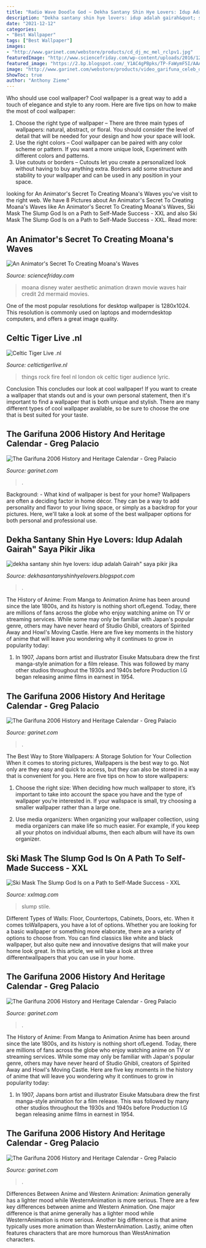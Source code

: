 ```yaml
---
title: "Radio Wave Doodle God ~ Dekha Santany Shin Hye Lovers: Idup Adalah Gairah&quot; Saya Pikir Jika"
description: "Dekha santany shin hye lovers: idup adalah gairah&quot; saya pikir jika"
date: "2021-12-12"
categories:
- "Best Wallpaper"
tags: ["Best Wallpaper"]
images:
- "http://www.garinet.com/webstore/products/cd_dj_mc_mel_rclpv1.jpg"
featuredImage: "http://www.sciencefriday.com/wp-content/uploads/2016/12/water.jpg"
featured_image: "https://2.bp.blogspot.com/_Y1AC4gPBpks/TP-FaWymF5I/AAAAAAAAAFs/JW4QzjDWfms/s1600/CNBlue+-+Kang+Min+Hyuk..jpg"
image: "http://www.garinet.com/webstore/products/video_garifuna_celeb_dagriga.jpg"
ShowToc: true
author: "Anthony Zieme"
---
```



Who should use cool wallpaper?
Cool wallpaper is a great way to add a touch of elegance and style to any room. Here are five tips on how to make the most of cool wallpaper: 
1) Choose the right type of wallpaper – There are three main types of wallpapers: natural, abstract, or floral. You should consider the level of detail that will be needed for your design and how your space will look. 
2) Use the right colors – Cool wallpaper can be paired with any color scheme or pattern. If you want a more unique look, Experiment with different colors and patterns. 
3) Use cutouts or borders – Cutouts let you create a personalized look without having to buy anything extra. Borders add some structure and stability to your wallpaper and can be used in any position in your space.

	

		
looking for An Animator&#039;s Secret To Creating Moana&#039;s Waves you've visit to the right web. We have 8 Pictures about An Animator&#039;s Secret To Creating Moana&#039;s Waves like An Animator&#039;s Secret To Creating Moana&#039;s Waves, Ski Mask The Slump God Is on a Path to Self-Made Success - XXL and also Ski Mask The Slump God Is on a Path to Self-Made Success - XXL. Read more:
		
    
## An Animator&#039;s Secret To Creating Moana&#039;s Waves

<img loading=lazy src="http://www.sciencefriday.com/wp-content/uploads/2016/12/water.jpg" onerror="this.onerror=null;this.src='https://tse2.mm.bing.net/th?id=OIP.aqPU7CHy2yTwXDQk4NRPAgHaDG&amp;pid=15.1';" alt="An Animator&#039;s Secret To Creating Moana&#039;s Waves">

_Source: sciencefriday.com_

>moana disney water aesthetic animation drawn movie waves hair credit 2d mermaid movies. 

	

One of the most popular resolutions for desktop wallpaper is 1280x1024. This resolution is commonly used on laptops and moderndesktop computers, and offers a great image quality.

    
## Celtic Tiger Live .nl

<img loading=lazy src="http://www.celtictigerlive.nl/Showpictures/17-06-05_Birmingham/CTIGER8.JPG" onerror="this.onerror=null;this.src='https://tse2.mm.bing.net/th?id=OIP.cG2KJWUVU3EcPx-aTk_FXQHaDY&amp;pid=15.1';" alt="Celtic Tiger Live .nl">

_Source: celtictigerlive.nl_

>things rock fire feel nl london ok celtic tiger audience lyric. 

	

Conclusion
This concludes our look at cool wallpaper! If you want to create a wallpaper that stands out and is your own personal statement, then it's important to find a wallpaper that is both unique and stylish. There are many different types of cool wallpaper available, so be sure to choose the one that is best suited for your taste.

    
## The Garifuna 2006 History And Heritage Calendar - Greg Palacio

<img loading=lazy src="http://www.garinet.com/webstore/products/cd_dj_mc_mel_rclpv1.jpg" onerror="this.onerror=null;this.src='https://tse3.mm.bing.net/th?id=OIP.aGd145clgSHAQLSehlTovgHaHh&amp;pid=15.1';" alt="The Garifuna 2006 History and Heritage Calendar - Greg Palacio">

_Source: garinet.com_

>. 

	

Background: - What kind of wallpaper is best for your home?
Wallpapers are often a deciding factor in home décor. They can be a way to add personality and flavor to your living space, or simply as a backdrop for your pictures. Here, we'll take a look at some of the best wallpaper options for both personal and professional use.

    
## Dekha Santany Shin Hye Lovers: Idup Adalah Gairah&quot; Saya Pikir Jika

<img loading=lazy src="https://2.bp.blogspot.com/_Y1AC4gPBpks/TP-FaWymF5I/AAAAAAAAAFs/JW4QzjDWfms/s1600/CNBlue+-+Kang+Min+Hyuk..jpg" onerror="this.onerror=null;this.src='https://tse3.mm.bing.net/th?id=OIP.0eqDw43-TjTVA51ZAnzEAwHaLH&amp;pid=15.1';" alt="dekha santany shin hye lovers: idup adalah Gairah&quot; saya pikir jika">

_Source: dekhasantanyshinhyelovers.blogspot.com_

>. 

	

The History of Anime: From Manga to Animation
Anime has been around since the late 1800s, and its history is nothing short ofLegend. Today, there are millions of fans across the globe who enjoy watching anime on TV or streaming services. While some may only be familiar with Japan's popular genre, others may have never heard of Studio Ghibli, creators of Spirited Away and Howl's Moving Castle. Here are five key moments in the history of anime that will leave you wondering why it continues to grow in popularity today:
1) In 1907, Japans born artist and illustrator Eisuke Matsubara drew the first manga-style animation for a film release. This was followed by many other studios throughout the 1930s and 1940s before Production I.G began releasing anime films in earnest in 1954.

    
## The Garifuna 2006 History And Heritage Calendar - Greg Palacio

<img loading=lazy src="http://www.garinet.com/webstore/products/video_garifuna_celeb_dagriga.jpg" onerror="this.onerror=null;this.src='https://tse4.mm.bing.net/th?id=OIP.dvBCn3adB6owaeB_7Jj6GgAAAA&amp;pid=15.1';" alt="The Garifuna 2006 History and Heritage Calendar - Greg Palacio">

_Source: garinet.com_

>. 

	

The Best Way to Store Wallpapers: A Storage Solution for Your Collection
When it comes to storing pictures, Wallpapers is the best way to go. Not only are they easy and quick to access, but they can also be stored in a way that is convenient for you. Here are five tips on how to store wallpapers:
1) Choose the right size: When deciding how much wallpaper to store, it’s important to take into account the space you have and the type of wallpaper you’re interested in. If your wallspace is small, try choosing a smaller wallpaper rather than a large one.

2) Use media organizers: When organizing your wallpaper collection, using media organizers can make life so much easier. For example, if you keep all your photos on individual albums, then each album will have its own organizer.

    
## Ski Mask The Slump God Is On A Path To Self-Made Success - XXL

<img loading=lazy src="https://townsquare.media/site/812/files/2017/08/Ski-Mask-The-Slump-God-Feat1.jpg?w=600&amp;h=0&amp;zc=1&amp;s=0&amp;a=t&amp;q=89" onerror="this.onerror=null;this.src='https://tse4.mm.bing.net/th?id=OIP.Gkd23c1CQ8epygSqs342cgHaE8&amp;pid=15.1';" alt="Ski Mask The Slump God Is on a Path to Self-Made Success - XXL">

_Source: xxlmag.com_

>slump stile. 

	

Different Types of Walls: Floor, Countertops, Cabinets, Doors, etc.
When it comes toWallpapers, you have a lot of options. Whether you are looking for a basic wallpaper or something more elaborate, there are a variety of options to choose from. You can find classics like white and black wallpaper, but also quite new and innovative designs that will make your home look great. In this article, we will take a look at three differentwallpapers that you can use in your home.

    
## The Garifuna 2006 History And Heritage Calendar - Greg Palacio

<img loading=lazy src="http://www.garinet.com/webstore/products/dvd_uragav2.jpg" onerror="this.onerror=null;this.src='https://tse2.mm.bing.net/th?id=OIP.EF1a97eZnSbli3toGs_YOAAAAA&amp;pid=15.1';" alt="The Garifuna 2006 History and Heritage Calendar - Greg Palacio">

_Source: garinet.com_

>. 

	

The History of Anime: From Manga to Animation
Anime has been around since the late 1800s, and its history is nothing short ofLegend. Today, there are millions of fans across the globe who enjoy watching anime on TV or streaming services. While some may only be familiar with Japan's popular genre, others may have never heard of Studio Ghibli, creators of Spirited Away and Howl's Moving Castle. Here are five key moments in the history of anime that will leave you wondering why it continues to grow in popularity today:
1) In 1907, Japans born artist and illustrator Eisuke Matsubara drew the first manga-style animation for a film release. This was followed by many other studios throughout the 1930s and 1940s before Production I.G began releasing anime films in earnest in 1954.

    
## The Garifuna 2006 History And Heritage Calendar - Greg Palacio

<img loading=lazy src="http://www.garinet.com/webstore/products/cd_jimmy_suazo_mp.jpg" onerror="this.onerror=null;this.src='https://tse2.mm.bing.net/th?id=OIP.xGJj718LG5MPs_N6V2q5zQAAAA&amp;pid=15.1';" alt="The Garifuna 2006 History and Heritage Calendar - Greg Palacio">

_Source: garinet.com_

>. 

	

Differences Between Anime and Western Animation: Animation generally has a lighter mood while WesternAnimation is more serious.
There are a few key differences between anime and Western Animation. One major difference is that anime generally has a lighter mood while WesternAnimation is more serious. Another big difference is that anime typically uses more animation than WesternAnimation. Lastly, anime often features characters that are more humorous than WestAnimation characters.


